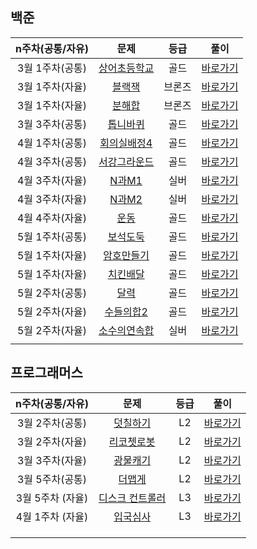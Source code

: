 ## 백준

| n주차(공통/자유) |                         문제                          |  등급  |                    풀이                    |
| :--------------: | :---------------------------------------------------: | :----: | :----------------------------------------: |
| 3월 1주차(공통)  | [상어초등학교](https://www.acmicpc.net/problem/21608) |  골드  |    [바로가기](./백준/구현/상어초등학교)    |
| 3월 1주차(자율)  |    [블랙잭](https://www.acmicpc.net/problem/2798)     | 브론즈 |    [바로가기](./백준/브루트포스/블랙잭)    |
| 3월 1주차(자율)  |    [분해합](https://www.acmicpc.net/problem/2231)     | 브론즈 |    [바로가기](./백준/브루트포스/분해합)    |
| 3월 3주차(공통)  |   [톱니바퀴](https://www.acmicpc.net/problem/14891)   |  골드  |    [바로가기](./백준/구현/톱니바퀴_DFS)    |
| 4월 1주차(공통)  | [회의실배정4](https://www.acmicpc.net/problem/19623)  |  골드  |     [바로가기](./백준/DP/회의실배정4)      |
| 4월 3주차(공통)  | [서강그라운드](https://www.acmicpc.net/problem/14938) |  골드  | [바로가기](./백준/다익스트라/서강그라운드) |
| 4월 3주차(자율)  |    [N과M1](https://www.acmicpc.net/problem/15649)     |  실버  |     [바로가기](./백준/백트래킹/N과M1)      |
| 4월 3주차(자율)  |    [N과M2](https://www.acmicpc.net/problem/15650)     |  실버  |     [바로가기](./백준/백트래킹/N과M2)      |
| 4월 4주차(자율)  |     [운동](https://www.acmicpc.net/problem/1956)      |  골드  |       [바로가기](./백준/그래프/운동)       |
| 5월 1주차(공통)  |   [보석도둑](https://www.acmicpc.net/problem/1202)    |  골드  |   [바로가기](./백준/우선순위큐/보석도둑)   |
| 5월 1주차(자율)  |  [암호만들기](https://www.acmicpc.net/problem/1759)   |  골드  |   [바로가기](./백준/백트래킹/암호만들기)   |
| 5월 1주차(자율)  |   [치킨배달](https://www.acmicpc.net/problem/15686)   |  골드  |    [바로가기](./백준/백트래킹/치킨거리)    |
| 5월 2주차(공통)  |     [달력](https://www.acmicpc.net/problem/20207)     |  골드  |        [바로가기](./백준/구현/달력)        |
| 5월 2주차(자율)  |   [수들의합2](https://www.acmicpc.net/problem/2003)   |  골드  |   [바로가기](./백준/투포인터/수들의합2)    |
| 5월 2주차(자율)  | [소수의연속합](https://www.acmicpc.net/problem/1644)  |  실버  |  [바로가기](./백준/투포인터/소수의연속합)  |
|                  |                                                       |        |                                            |



## 프로그래머스

| n주차(공통/자유) |                             문제                             | 등급 |                         풀이                          |
| :--------------: | :----------------------------------------------------------: | :--: | :---------------------------------------------------: |
| 3월 2주차(공통)  | [덧칠하기](https://school.programmers.co.kr/learn/courses/30/lessons/161989) |  L2  |      [바로가기](./프로그래머스/Level2/덧칠하기)       |
| 3월 2주차(자율)  | [리코쳇로봇](https://school.programmers.co.kr/learn/courses/30/lessons/169199) |  L2  |     [바로가기](./프로그래머스/Level2/리코쳇로봇)      |
| 3월 3주차(자율)  | [광물캐기](https://school.programmers.co.kr/learn/courses/30/lessons/172927) |  L2  |      [바로가기](./프로그래머스/Level2/광물캐기)       |
| 3월 5주차(공통)  | [더맵게](https://school.programmers.co.kr/learn/courses/30/lessons/42626) |  L2  |       [바로가기](./프로그래머스/Level2/더맵게)        |
| 3월 5주차 (자율) | [디스크 컨트롤러](https://school.programmers.co.kr/learn/courses/30/lessons/42627) |  L3  | [바로가기](./프로그래머스/Level3/디스크컨트롤러_Heap) |
| 4월 1주차 (자율) | [입국심사](https://school.programmers.co.kr/learn/courses/30/lessons/43238) |  L3  |  [바로가기](./프로그래머스/Level3/입국심사_이분탐색)  |
|                  |                                                              |      |                                                       |
|                  |                                                              |      |                                                       |
|                  |                                                              |      |                                                       |

